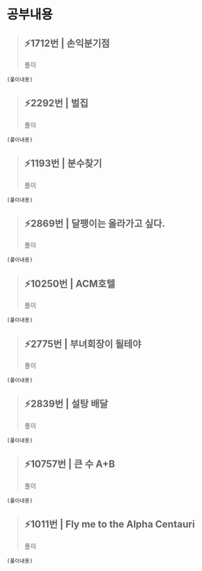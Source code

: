 # 공부내용 


> ⚡1712번 | 손익분기점
> ------------
>  풀이
```
(풀이내용)
```
> ⚡2292번 | 벌집
> ------------
>  풀이
```
(풀이내용)
```
> ⚡1193번 | 분수찾기
> ------------
>  풀이
```
(풀이내용)
```
> ⚡2869번 | 달팽이는 올라가고 싶다.
> ------------
>  풀이
```
(풀이내용)
```
> ⚡10250번 | ACM호텔
> ------------
>  풀이
```
(풀이내용)
```
> ⚡2775번 | 부녀회장이 될테야
> ------------
>  풀이
```
(풀이내용)
```
> ⚡2839번 | 설탕 배달 
> ------------
>  풀이
```
(풀이내용)
```
> ⚡10757번 | 큰 수 A+B
> ------------
>  풀이
```
(풀이내용)
```
> ⚡1011번 | Fly me to the Alpha Centauri
> ------------
>  풀이
```
(풀이내용)
```

